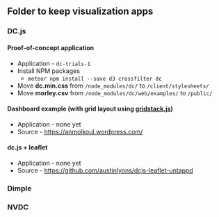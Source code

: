 ## Folder to keep visualization apps

### DC.js

#### Proof-of-concept application
+ Application - `dc-trials-1`
+ Install NPM packages
    - `meteor npm install --save d3 crossfilter dc`
+ Move **dc.min.css** from `/node_modules/dc/` to `/client/stylesheets/`
+ Move **morley.csv** from `/node_modules/dc/web/examples/` to `/public/`

#### Dashboard example (with grid layout using [gridstack.js](http://troolee.github.io/gridstack.js/))
+ Application - none yet
+ Source - https://anmolkoul.wordpress.com/

#### dc.js + leaflet
+ Application - none yet
+ Source - https://github.com/austinlyons/dcjs-leaflet-untappd

### Dimple

### NVDC